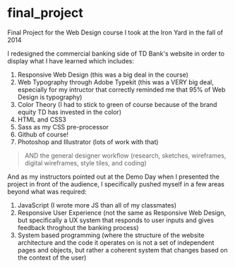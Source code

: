 # final_project
Final Project for the Web Design course I took at the Iron Yard in the fall of 2014

I redesigned the commercial banking side of TD Bank's website in order to display what I have learned which includes:
>
  1.  Responsive Web Design (this was a big deal in the course)
  2.  Web Typography through Adobe Typekit (this was a VERY big deal, especially for my intructor that correctly reminded me that 95% of Web Design is typography)
  3.  Color Theory (I had to stick to green of course because of the brand equity TD has invested in the color)
  4.  HTML and CSS3 
  5.  Sass as my CSS pre-processor
  6.  Github of course!
  7.  Photoshop and Illustrator (lots of work with that)

>AND the general designer workflow (research, sketches, wireframes, digital wireframes, style tiles, and coding)

And as my instructors pointed out at the Demo Day when I presented the project in front of the audience, I specifically pushed myself in a few areas beyond what was required:
>
  1. JavaScript (I wrote more JS than all of my classmates)
  2. Responsive User Experience (not the same as Responsive Web Design, but specifically a UX system that responds to user inputs and gives feedback throghout the banking process)
  3. System based programming (where the structure of the website architecture and the code it operates on is not a set of independent pages and objects, but rather a coherent system that changes based on the context of the user)

